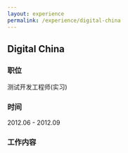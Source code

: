```yaml
---
layout: experience
permalink: /experience/digital-china
---
```


## Digital China

### 职位

测试开发工程师(实习)

### 时间

2012.06 - 2012.09

### 工作内容

